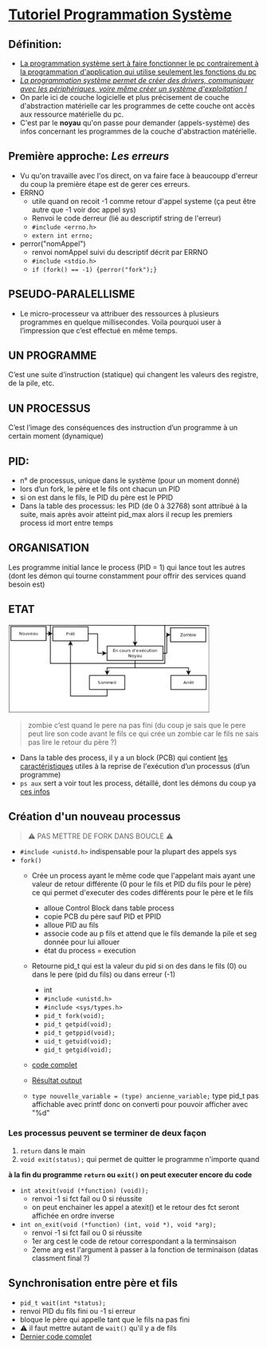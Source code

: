 # [Tutoriel Programmation Système](https://openclassrooms.com/fr/courses/1513891-la-programmation-systeme-en-c-sous-unix/1513964-avant-propos)
## Définition: 
* [La programmation système sert à faire fonctionner le pc contrairement à la programmation d'application qui utilise seulement les fonctions du pc](https://openclassrooms.com/fr/courses/1513891-la-programmation-systeme-en-c-sous-unix?status=published#/id/r-1514735)
 * *[La programmation système permet de créer des drivers, communiquer avec les périphériques, voire même créer un système d'exploitation !](https://openclassrooms.com/fr/courses/1513891-la-programmation-systeme-en-c-sous-unix/1513964-avant-propos#/id/r-1514754)*
* On parle ici de couche logicielle et plus précisement de couche d'abstraction matérielle car les programmes de cette couche ont accès aux ressource matérielle du pc.
* C'est par le **noyau** qu'on passe pour demander (appels-système) des infos concernant les programmes de la couche d'abstraction matérielle.
## Première approche: *Les erreurs*
* Vu qu'on travaille avec l'os direct, on va faire face à beaucoupp d'erreur du coup la première étape est de gerer ces erreurs.
* ERRNO
    * utile quand on recoit -1 comme retour d'appel systeme (ça peut être autre que -1 voir doc appel sys)
    * Renvoi le code derreur (lié au descriptif string de l'erreur)
    * `#include <errno.h>`
    * `extern int errno;`
* perror("nomAppel")
    * renvoi nomAppel suivi du descriptif décrit par ERRNO
    * `#include <stdio.h>`
    * `if (fork() == -1) {perror("fork");}`
## PSEUDO-PARALELLISME
* Le micro-processeur va attribuer des ressources à plusieurs programmes en quelque millisecondes. Voila pourquoi user à l’impression que c’est effectué en même temps.
## UN PROGRAMME
C’est une suite d’instruction (statique) qui changent les valeurs des registre, de la pile, etc.
## UN PROCESSUS
C’est l’image des conséquences des instruction d’un programme à un certain moment (dynamique)
## PID: 
* n° de processus, unique dans le système (pour un moment donné)
* lors d’un fork, le père et le fils ont chacun un PID
* si on est dans le fils, le PID du père est le PPID
* Dans la table des processus: les PID (de 0 à 32768) sont attribué à la suite, mais après avoir atteint pid_max alors il recup les premiers process id mort entre temps
## ORGANISATION
Les programme initial lance le process (PID = 1) qui lance tout les autres (dont les démon qui tourne constamment pour offrir des services quand besoin est)
## ETAT
![etatProcess.PNG](etatProcess.PNG)
> zombie c’est quand le pere na pas fini
(du coup je sais que le pere peut lire son code avant le fils ce qui crée un zombie car le fils ne sais pas lire le retour du père ?)

* Dans la table des process, il y a un block (PCB) qui contient [les caractéristiques](https://openclassrooms.com/fr/courses/1513891-la-programmation-systeme-en-c-sous-unix/1514339-les-processus#/id/r-1514901) utiles à la reprise de l'exécution d’un processus (d’un programme)
* `ps aux` sert a voir tout les process, détaillé, dont les démons du coup ya [ces infos](https://openclassrooms.com/fr/courses/1513891-la-programmation-systeme-en-c-sous-unix/1514339-les-processus#/id/r-1514919)
## Création d'un nouveau processus
> :warning: PAS METTRE DE FORK DANS BOUCLE :warning:
* `#include <unistd.h>` indispensable pour la plupart des appels sys
* `fork()` 
  * Crée un process ayant le même code que l'appelant mais ayant une valeur de retour différente (0 pour le fils et PID du fils pour le père) ce qui permet d'executer des codes différents pour le père et le fils
    * alloue Control Block dans table process
    * copie PCB du père sauf PID et PPID
    * alloue PID au fils
    * associe code au p fils et attend que le fils demande la pile et seg donnée pour lui allouer
    * état du process = execution
      
  * Retourne pid_t qui est la valeur du pid si on des dans le fils (0) ou dans le pere (pid du fils) ou dans erreur (-1)
    * int
    * `#include <unistd.h>`
    * `#include <sys/types.h>`
    * `pid_t fork(void);`
    * `pid_t getpid(void);`
    * `pid_t getppid(void);`
    * `uid_t getuid(void);`
    * `gid_t getgid(void);`
  * [code complet](https://openclassrooms.com/fr/courses/1513891-la-programmation-systeme-en-c-sous-unix/1514339-les-processus#/id/r-1514975)
  * [Résultat output](https://openclassrooms.com/fr/courses/1513891-la-programmation-systeme-en-c-sous-unix/1514339-les-processus#/id/r-1514977)
  * `type nouvelle_variable = (type) ancienne_variable;` type pid_t pas affichable avec printf donc on converti pour pouvoir afficher avec "%d"
### Les processus peuvent se terminer de deux façon
1. `return` dans le main
2. `void exit(status);` qui permet de quitter le programme n'importe quand

**à la fin du programme `return` ou `exit()` on peut executer encore du code**
* `int atexit(void (*function) (void));` 
  * renvoi -1 si fct fail ou 0 si réussite
  * on peut enchainer les appel a atexit() et le retour des fct seront affichée en ordre inverse
* `int on_exit(void (*function) (int, void *), void *arg);`
  * renvoi -1 si fct fail ou 0 si réussite
  * 1er arg cest le code de retour correspondant a la terminsaison
  * 2eme arg est l'argument à passer à la fonction de terminaison (datas classment final ?)
## Synchronisation entre père et fils
* `pid_t wait(int *status);`
* renvoi PID du fils fini ou -1 si erreur
* bloque le père qui appelle tant que le fils na pas fini
* :warning: il faut mettre autant de `wait()` qu'il y a de fils
* [Dernier code complet](https://openclassrooms.com/fr/courses/1513891-la-programmation-systeme-en-c-sous-unix/1514339-les-processus#/id/r-1515141)
